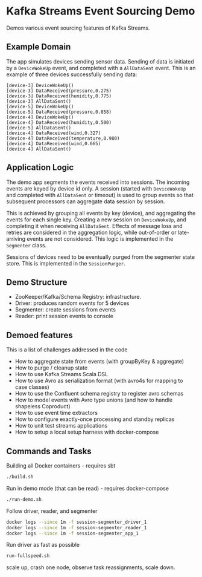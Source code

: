 # Kafka Streams Event Sourcing Demo

Demos various event sourcing features of Kafka Streams.

## Example Domain

The app simulates devices sending sensor data. Sending of data is initiated by a 
`DeviceWokeUp` event, and completed with a `AllDataSent` event.
This is an example of three devices successfully sending data:

```
[device-3] DeviceWokeUp()
[device-3] DataReceived(pressure,0.275)
[device-3] DataReceived(humidity,0.775)
[device-3] AllDataSent()
[device-5] DeviceWokeUp()
[device-5] DataReceived(pressure,0.858)
[device-4] DeviceWokeUp()
[device-4] DataReceived(humidity,0.500)
[device-5] AllDataSent()
[device-4] DataReceived(wind,0.327)
[device-4] DataReceived(temperature,0.980)
[device-4] DataReceived(wind,0.665)
[device-4] AllDataSent()
```

## Application Logic

The demo app segments the events received into sessions. The incoming events
are keyed by device id only. A session (started with `DeviceWokeUp` and completed
with `AllDataSent` or timeout) is used to group events so that subsequent 
processors can aggregate data session by session.

This is achieved by grouping all events by key (device), and aggregating the
events for each single key. Creating a new session on `DeviceWokeUp`, and completing 
it when receiving `AllDataSent`. Effects of message loss and retries are considered
in the aggregation logic, while out-of-order or late-arriving events are not considered.
This logic is implemented in the `Segmenter` class.

Sessions of devices need to be eventually purged from the segmenter state store. This 
is implemented in the `SessionPurger`.

## Demo Structure

* ZooKeeper/Kafka/Schema Registry: infrastructure.
* Driver: produces random events for 5 devices
* Segmenter: create sessions from events
* Reader: print session events to console 

## Demoed features

This is a list of challenges addressed in the code

* How to aggregate state from events (with groupByKey & aggregate)
* How to purge / cleanup state
* How to use Kafka Streams Scala DSL
* How to use Avro as serialization format (with avro4s for mapping to case classes)
* How to use the Confluent schema registry to register avro schemas
* How to model events with Avro type unions (and how to handle shapeless Coproduct)
* How to use event time extractors
* How to configure exactly-once processing and standby replicas
* How to unit test streams applications
* How to setup a local setup harness with docker-compose

## Commands and Tasks
Building all Docker containers - requires sbt
```bash
./build.sh
``` 

Run in demo mode (that can be read) - requires docker-compose
```bash
./run-demo.sh
``` 

Follow driver, reader, and segmenter
```bash
docker logs --since 1m -f session-segmenter_driver_1
docker logs --since 1m -f session-segmenter_reader_1
docker logs --since 1m -f session-segmenter_app_1
```


Run driver as fast as possible
```bash
run-fullspeed.sh
``` 

scale up, crash one node, observe task reassignments, scale down.